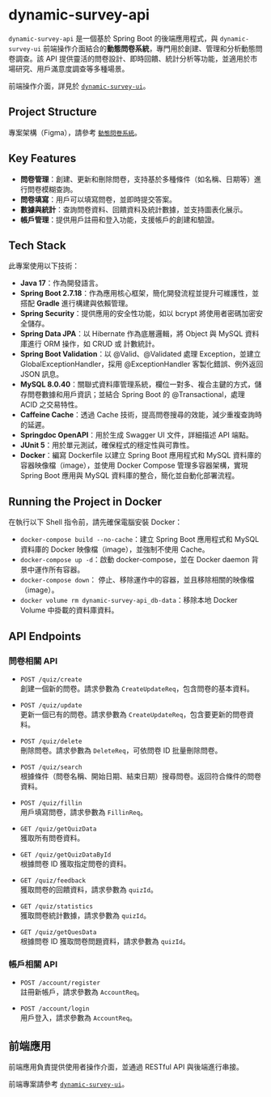 # dynamic-survey-api

`dynamic-survey-api` 是一個基於 Spring Boot 的後端應用程式，與 `dynamic-survey-ui` 前端操作介面結合的**動態問卷系統**，專門用於創建、管理和分析動態問卷調查。該 API 提供靈活的問卷設計、即時回饋、統計分析等功能，並適用於市場研究、用戶滿意度調查等多種場景。

前端操作介面，詳見於 [`dynamic-survey-ui`](https://github.com/rikka0823/dynamic-survey-ui)。

## Project Structure

專案架構（Figma），請參考 [`動態問卷系統`](https://www.figma.com/design/7jcsPZxB0Q26WYPpvk3tzr/%E5%8B%95%E6%85%8B%E5%95%8F%E5%8D%B7%E7%B3%BB%E7%B5%B1-Template_For_Class-)。

## Key Features

- **問卷管理**：創建、更新和刪除問卷，支持基於多種條件（如名稱、日期等）進行問卷模糊查詢。
- **問卷填寫**：用戶可以填寫問卷，並即時提交答案。
- **數據與統計**：查詢問卷資料、回饋資料及統計數據，並支持圖表化展示。
- **帳戶管理**：提供用戶註冊和登入功能，支援帳戶的創建和驗證。

## Tech Stack

此專案使用以下技術：

- **Java 17**：作為開發語言。
- **Spring Boot 2.7.18**：作為應用核心框架，簡化開發流程並提升可維護性，並搭配 **Gradle** 進行構建與依賴管理。
- **Spring Security**：提供應用的安全性功能，如以 bcrypt 將使用者密碼加密安全儲存。
- **Spring Data JPA**：以 Hibernate 作為底層邏輯，將 Object 與 MySQL 資料庫進行 ORM 操作，如 CRUD 或 計數統計。
- **Spring Boot Validation**：以 @Valid、@Validated 處理 Exception，並建立 GlobalExceptionHandler，採用 @ExceptionHandler 客製化錯誤、例外返回 JSON 訊息。
- **MySQL 8.0.40**：關聯式資料庫管理系統，欄位一對多、複合主鍵的方式，儲存問卷數據和用戶資訊；並結合 Spring Boot 的 @Transactional，處理 ACID 之交易特性。
- **Caffeine Cache**：透過 Cache 技術，提高問卷搜尋的效能，減少重複查詢時的延遲。
- **Springdoc OpenAPI**：用於生成 Swagger UI 文件，詳細描述 API 端點。
- **JUnit 5**：用於單元測試，確保程式的穩定性與可靠性。
- **Docker**：編寫 Dockerfile 以建立 Spring Boot 應用程式和 MySQL 資料庫的容器映像檔（image），並使用 Docker Compose 管理多容器架構，實現 Spring Boot 應用與 MySQL 資料庫的整合，簡化並自動化部署流程。

## Running the Project in Docker

在執行以下 Shell 指令前，請先確保電腦安裝 Docker：

- `docker-compose build --no-cache`：建立 Spring Boot 應用程式和 MySQL 資料庫的 Docker 映像檔（image），並強制不使用 Cache。
- `docker-compose up -d`：啟動 docker-compose，並在 Docker daemon 背景中運作所有容器。
- `docker-compose down`： 停止、移除運作中的容器，並且移除相關的映像檔（image）。
- `docker volume rm dynamic-survey-api_db-data`：移除本地 Docker Volume 中掛載的資料庫資料。

## API Endpoints

### 問卷相關 API

- `POST /quiz/create`  
  創建一個新的問卷。請求參數為 `CreateUpdateReq`，包含問卷的基本資料。

- `POST /quiz/update`  
  更新一個已有的問卷。請求參數為 `CreateUpdateReq`，包含要更新的問卷資料。

- `POST /quiz/delete`  
  刪除問卷。請求參數為 `DeleteReq`，可依問卷 ID 批量刪除問卷。

- `POST /quiz/search`  
  根據條件（問卷名稱、開始日期、結束日期）搜尋問卷。返回符合條件的問卷資料。

- `POST /quiz/fillin`  
  用戶填寫問卷，請求參數為 `FillinReq`。

- `GET /quiz/getQuizData`  
  獲取所有問卷資料。

- `GET /quiz/getQuizDataById`  
  根據問卷 ID 獲取指定問卷的資料。

- `GET /quiz/feedback`  
  獲取問卷的回饋資料，請求參數為 `quizId`。

- `GET /quiz/statistics`  
  獲取問卷統計數據，請求參數為 `quizId`。

- `GET /quiz/getQuesData`  
  根據問卷 ID 獲取問卷問題資料，請求參數為 `quizId`。

### 帳戶相關 API

- `POST /account/register`  
  註冊新帳戶，請求參數為 `AccountReq`。

- `POST /account/login`  
  用戶登入，請求參數為 `AccountReq`。

## 前端應用

前端應用負責提供使用者操作介面，並通過 RESTful API 與後端進行串接。

前端專案請參考 [`dynamic-survey-ui`](https://github.com/rikka0823/dynamic-survey-ui)。
